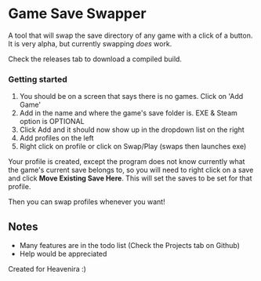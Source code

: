 # Game Save Swapper

A tool that will swap the save directory of any game with a click of a button.
It is very alpha, but currently swapping _does_ work.

Check the releases tab to download a compiled build.

### Getting started
1. You should be on a screen that says there is no games. Click on 'Add Game'
2. Add in the name and where the game's save folder is. EXE & Steam option is OPTIONAL
3. Click Add and it should now show up in the dropdown list on the right
4. Add profiles on the left 
5. Right click on profile or click on Swap/Play (swaps then launches exe)
   
Your profile is created, except the program does not know currently what the game's current save belongs to, so you will need to right click on a save and click **Move Existing Save Here**. This will set the saves to be set for that profile.

Then you can swap profiles whenever you want!


## Notes

* Many features are in the todo list (Check the Projects tab on Github)
* Help would be appreciated 

Created for Heavenira :)